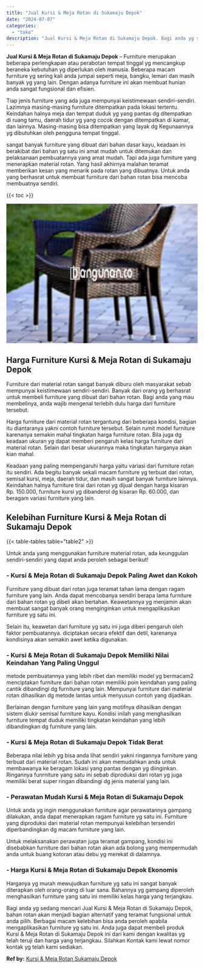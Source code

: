 ```yaml
---
title: "Jual Kursi & Meja Rotan di Sukamaju Depok"
date: "2024-07-07"
categories: 
  - "toko"
description: "Jual Kursi & Meja Rotan di Sukamaju Depok. Bagi anda yg sedang mencari Jual Kursi & Meja Rotan di Sukamaju Depok, bahan rotan akan menjadi bagian alternatif..."
---
```


**Jual Kursi & Meja Rotan di Sukamaju Depok** – Furniture merupakan beberapa perlengkapan atau perabotan tempat tinggal yg mencangkup beraneka kebutuhan yg diperlukan oleh manusia. Beberapa macam furniture yg sering kali anda jumpai seperti meja, bangku, lemari dan masih banyak yg yang lain. Dengan adanya furniture ini akan membuat hunian anda sangat fungsional dan efisien.

Tiap jenis furniture yang ada juga mempunyai keistimewaan sendiri-sendiri. Lazimnya masing-masing furniture ditempatkan pada lokasi tertentu. Keindahan halnya meja dan tempat duduk yg yang pantas dg ditempatkan di ruang tamu, daerah tidur yg yang cocok dengan ditempatkan di kamar, dan lainnya. Masing-masing bisa ditempatkan yang layak dg Kegunaannya yg dibutuhkan oleh pengguna tempat tinggal.

sangat banyak furniture yang dibuat dari bahan dasar kayu, keadaan ini berakibat dari bahan yg satu ini amat mudah untuk ditemukan dan pelaksanaan pembuatannya yang amat mudah. Tapi ada juga furniture yang menerapkan material rotan. Yang hasil akhirnya malahan teramat memberikan kesan yang menarik pada rotan yang dibuatnya. Untuk anda yang berhasrat untuk membuat furniture dari bahan rotan bisa mencoba membuatnya sendiri.

{{< toc >}}

![Jual Kursi & Meja Rotan di Sukamaju Depok](/images/kursi-meja-rotan-murah29.png)

## Harga Furniture Kursi & Meja Rotan di Sukamaju Depok

Furniture dari material rotan sangat banyak diburu oleh masyarakat sebab mempunyai keistimewaan sendiri-sendiri. Banyak dari orang yg berhasrat untuk membeli furniture yang dibuat dari bahan rotan. Bagi anda yang mau membelinya, anda wajib mengenal terlebih dulu harga dari furniture tersebut.

Harga furniture dari material rotan tergantung dari beberapa kondisi, bagian itu diantaranya yakni contoh furniture tersebut. Selain rumit model furniture karenanya semakin mahal tingkatan harga furniture rotan. Bila juga dg keadaan ukuran yg dapat memberi pengaruh kelas harga furniture dari material rotan. Selain dari besar ukurannya maka tingkatan harganya akan kian mahal.

Keadaan yang paling mempengaruhi harga yaitu variasi dari furniture rotan itu sendiri. Ada begitu banyak sekali macam furniture yg terbuat dari rotan, semisal kursi, meja, daerah tidur, dan masih sangat banyak furniture lainnya. Keindahan halnya furniture tirai dari rotan yg dijual dengan harga kisaran Rp. 150.000, furniture kursi yg dibanderol dg kisaran Rp. 60.000, dan beragam variasi furniture yang lain.

## Kelebihan Furniture Kursi & Meja Rotan di Sukamaju Depok

{{< table-tables table="table2" >}}

Untuk anda yang menggunakan furniture material rotan, ada keunggulan sendiri-sendiri yang dapat anda peroleh sebagai berikut!

### \- Kursi & Meja Rotan di Sukamaju Depok Paling Awet dan Kokoh

Furniture yang dibuat dari rotan juga teramat tahan lama dengan ragam furniture yang lain. Anda dapat mencobanya sendiri berapa lama furniture dari bahan rotan yg dibeli akan bertahan. Keawetannya yg menjamin akan membuat sangat banyak orang menginginkan untuk mengaplikasikan furniture yg satu ini.

Selain itu, keawetan dari furniture yg satu ini juga diberi pengaruh oleh faktor pembuatannya. diciptakan secara efektif dan detil, karenanya kondisinya akan semakin awet ketika digunakan.

### \- Kursi & Meja Rotan di Sukamaju Depok Memiliki Nilai Keindahan Yang Paling Unggul

metode pembuatannya yang lebih ribet dan memiliki model yg bermacam2 menciptakan furniture dari bahan rotan memiliki poin keindahan yang paling cantik dibandingi dg furniture yang lain. Mempunyai furniture dari material rotan dihasilkan dg metode lantas untuk menyusun contoh yang dijadikan.

Berlainan dengan furniture yang lain yang motifnya dihasilkan dengan sistem diukir semisal furniture kayu. Kondisi inilah yang menghasilkan furniture tempat duduk memiliki tingkatan keindahan yang lebih dibandingkan dg furniture yang lain.

### \- Kursi & Meja Rotan di Sukamaju Depok Tidak Berat

Beberapa nilai lebih yg bisa anda lihat sendiri yakni ringannya furniture yang terbuat dari material rotan. Sudah ini akan memudahkan anda untuk membawanya ke beragam lokasi yang pantas dengan yg diinginkan. Ringannya funrniture yang satu ini sebab diproduksi dari rotan yg juga memiliki berat super ringan dibandingi dg jenis material yang lain.

### \- Perawatan Mudah Kursi & Meja Rotan di Sukamaju Depok

Untuk anda yg ingin menggunakan furniture agar perawatannya gampang dilakukan, anda dapat menerapkan ragam furniture yg satu ini. Furniture yang diproduksi dari material rotan mempunyai kelebihan tersendiri diperbandingkan dg macam furniture yang lain.

Untuk melaksanakan perawatan juga teramat gampang, kondisi ini disebabkan furniture dari bahan rotan akan ada bolong yang mempermudah anda untuk buang kotoran atau debu yg merekat di dalamnya.

### \- Harga Kursi & Meja Rotan di Sukamaju Depok Ekonomis

Harganya yg murah mewujudkan furniture yg satu ini sangat banyak diterapkan oleh orang-orang di luar sana. Bahannya yg gampang diperoleh menghasilkan furniture yang satu ini memiliki kelas harga yang terjangkau.

Bagi anda yg sedang mencari Jual Kursi & Meja Rotan di Sukamaju Depok, bahan rotan akan menjadi bagian alternatif yang teramat fungsional untuk anda pilih. Berbagai macam kelebihan bisa anda peroleh apabila mengaplikasikan furniture yg satu ini. Anda juga dapat membeli produk Kursi & Meja Rotan di Sukamaju Depok ini dari kami dengan kwalitas yg telah teruji dan harga yang terjangkau. Silahkan Kontak kami lewat nomor kontak yg telah kami sediakan.

**Ref by:** [Kursi & Meja Rotan Sukamaju Depok](https://id.wikipedia.org/wiki/Kursi)
